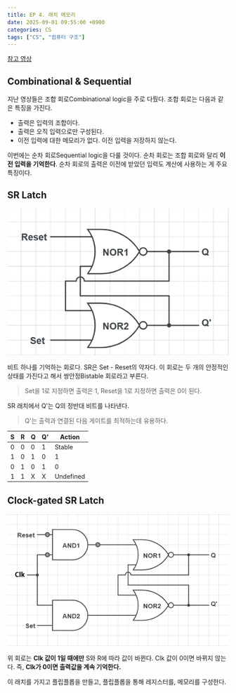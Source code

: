 ```yaml
---
title: EP 4. 래치 메모리
date: 2025-09-01 09:55:00 +0900
categories: CS
tags: ["CS", "컴퓨터 구조"]
---
```


[참고 영상](https://youtu.be/QFZ5_UwTTII?si=YgBhpfSDQOC7VF1r)

## Combinational & Sequential

지난 영상들은 조합 회로Combinational logic을 주로 다뤘다. 조합 회로는 다음과 같은 특징을 가진다.

- 출력은 입력의 조합이다.
- 출력은 오직 입력으로만 구성된다.
- 이전 입력에 대한 메모리가 없다. 이전 입력을 저장하지 않는다.

이번에는 순차 회로Sequential logic을 다룰 것이다. 순차 회로는 조합 회로와 달리 **이전 입력을 기억한다**. 순차 회로의 출력은 이전에 받았던 입력도 계산에 사용하는 게 주요 특징이다.

## SR Latch

![](img/computer-architecture/sr_latch.png)

비트 하나를 기억하는 회로다. SR은 Set - Reset의 약자다. 이 회로는 두 개의 안정적인 상태를 가진다고 해서 쌍안정Bistable 회로라고 부른다.

> Set을 1로 지정하면 출력은 1, Reset을 1로 지정하면 출력은 0이 된다.

SR 래치에서 Q'는 Q의 정반대 비트를 나타낸다. 

> Q'는 출력과 연결된 다음 게이트를 최적하는데 유용하다.

| S | R | Q | Q' | Action    |
|---|---|---|----|-----------|
| 0 | 0 | 0 | 1  | Stable    |
| 1 | 0 | 1 | 0  | 1         |
| 0 | 1 | 0 | 1  | 0         |
| 1 | 1 | X | X  | Undefined |

## Clock-gated SR Latch

![](img/computer-architecture/clock_gated_sr_latch.png)

위 회로는 **Clk 값이 1일 때에만** S와 R에 따라 값이 바뀐다. Clk 값이 0이면 바뀌지 않는다. 즉, **Clk가 0이면 출력값을 계속 기억한다.**

이 래치를 가지고 플립플롭을 만들고, 플립플롭을 통해 레지스터를, 메모리를 구성한다.